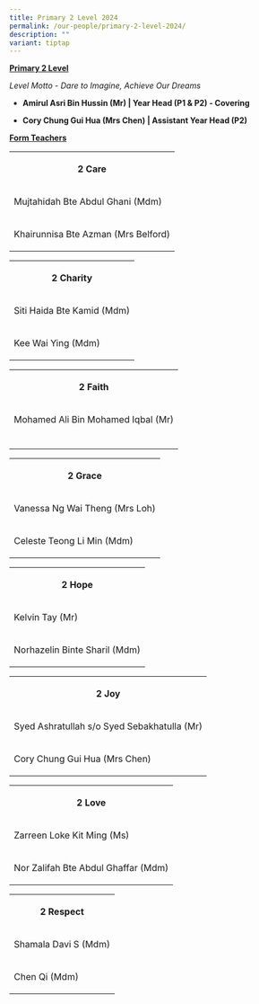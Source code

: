 ```yaml
---
title: Primary 2 Level 2024
permalink: /our-people/primary-2-level-2024/
description: ""
variant: tiptap
---
```

<p><strong><u>Primary 2 Level</u></strong>
</p>
<p><em>Level Motto - Dare to Imagine, Achieve Our Dreams</em>
</p>
<p></p>
<ul data-tight="true" class="tight">
<li>
<p><strong>Amirul Asri Bin Hussin (Mr) | Year Head (P1 &amp; P2) - Covering</strong>
</p>
</li>
<li>
<p><strong>Cory Chung Gui Hua (Mrs Chen) | Assistant Year Head (P2)</strong>
</p>
</li>
</ul>
<p></p>
<p><strong><u>Form Teachers</u></strong>
</p>
<table>
<tbody>
<tr>
<th rowspan="1" colspan="1">
<p>2 Care</p>
</th>
</tr>
<tr>
<td rowspan="1" colspan="1">
<p>Mujtahidah Bte Abdul Ghani (Mdm)</p>
</td>
</tr>
<tr>
<td rowspan="1" colspan="1">
<p>Khairunnisa Bte Azman (Mrs Belford)</p>
</td>
</tr>
</tbody>
</table>
<p></p>
<table>
<tbody>
<tr>
<th rowspan="1" colspan="1">
<p>2 Charity</p>
</th>
</tr>
<tr>
<td rowspan="1" colspan="1">
<p>Siti Haida Bte Kamid (Mdm)</p>
</td>
</tr>
<tr>
<td rowspan="1" colspan="1">
<p>Kee Wai Ying (Mdm)</p>
</td>
</tr>
</tbody>
</table>
<p></p>
<table>
<tbody>
<tr>
<th rowspan="1" colspan="1">
<p>2 Faith</p>
</th>
</tr>
<tr>
<td rowspan="1" colspan="1">
<p>Mohamed Ali Bin Mohamed Iqbal (Mr)</p>
</td>
</tr>
<tr>
<td rowspan="1" colspan="1">
<p></p>
</td>
</tr>
</tbody>
</table>
<p></p>
<table>
<tbody>
<tr>
<th rowspan="1" colspan="1">
<p>2 Grace</p>
</th>
</tr>
<tr>
<td rowspan="1" colspan="1">
<p>Vanessa Ng Wai Theng (Mrs Loh)</p>
</td>
</tr>
<tr>
<td rowspan="1" colspan="1">
<p>Celeste Teong Li Min (Mdm)</p>
</td>
</tr>
</tbody>
</table>
<p></p>
<table>
<tbody>
<tr>
<th rowspan="1" colspan="1">
<p>2 Hope</p>
</th>
</tr>
<tr>
<td rowspan="1" colspan="1">
<p>Kelvin Tay (Mr)</p>
</td>
</tr>
<tr>
<td rowspan="1" colspan="1">
<p>Norhazelin Binte Sharil (Mdm)</p>
</td>
</tr>
</tbody>
</table>
<p></p>
<table>
<tbody>
<tr>
<th rowspan="1" colspan="1">
<p>2 Joy</p>
</th>
</tr>
<tr>
<td rowspan="1" colspan="1">
<p>Syed Ashratullah s/o Syed Sebakhatulla (Mr)</p>
</td>
</tr>
<tr>
<td rowspan="1" colspan="1">
<p>Cory Chung Gui Hua (Mrs Chen)</p>
</td>
</tr>
</tbody>
</table>
<p></p>
<table>
<tbody>
<tr>
<th rowspan="1" colspan="1">
<p>2 Love</p>
</th>
</tr>
<tr>
<td rowspan="1" colspan="1">
<p>Zarreen Loke Kit Ming (Ms)</p>
</td>
</tr>
<tr>
<td rowspan="1" colspan="1">
<p>Nor Zalifah Bte Abdul Ghaffar (Mdm)</p>
</td>
</tr>
</tbody>
</table>
<p></p>
<table>
<tbody>
<tr>
<th rowspan="1" colspan="1">
<p>2 Respect</p>
</th>
</tr>
<tr>
<td rowspan="1" colspan="1">
<p>Shamala Davi S (Mdm)</p>
</td>
</tr>
<tr>
<td rowspan="1" colspan="1">
<p>Chen Qi (Mdm)</p>
</td>
</tr>
</tbody>
</table>
<p></p>
<p></p>